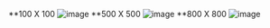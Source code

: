 **100 X 100 ![image](https://github.com/areebahasnain/PfFall23/assets/142868074/5d138220-8955-426d-ae3d-f0d5229f87c1)
**500 X 500 ![image](https://github.com/areebahasnain/PfFall23/assets/142868074/466ff6ab-e1b7-40d6-9706-3acb8a4d2bc0)
**800 X 800 ![image](https://github.com/areebahasnain/PfFall23/assets/142868074/1da1e954-7d75-4f39-84e2-785371577da0)
